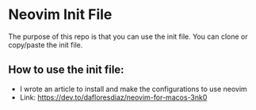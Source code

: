 # Neovim Init File

The purpose of this repo is that you can use the init file. You can clone or 
copy/paste the init file.

## How to use the init file:
- I wrote an article to install and make the configurations to use neovim
 - Link: https://dev.to/dafloresdiaz/neovim-for-macos-3nk0
